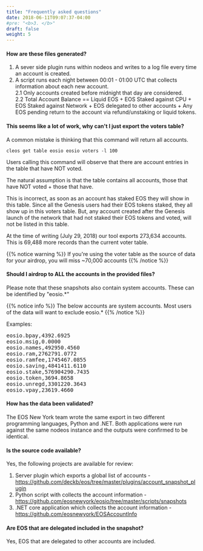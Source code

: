 ```yaml
---
title: "Frequently asked questions"
date: 2018-06-11T09:07:37-04:00
#pre: "<b>3. </b>"
draft: false
weight: 5
---
```


#### How are these files generated?

1. A sever side plugin runs within nodeos and writes to a log file every time an account is created.    
2. A script runs each night between 00:01 - 01:00 UTC that collects information about each new account.   
2.1 Only accounts created before midnight that day are considered.  
2.2 Total Account Balance == Liquid EOS + EOS Staked against CPU + EOS Staked against Network + EOS delegated to other accounts + Any EOS pending return to the account via refund/unstaking or liquid tokens. 

#### This seems like a lot of work, why can't I just export the voters table?

A common mistake is thinking that this command will return all accounts.
```
cleos get table eosio eosio voters -l 100
```
Users calling this command will observe that there are account entries in the table that have NOT voted.  

The natural assumption is that the table contains all accounts, those that have NOT voted + those that have.  

This is incorrect, as soon as an account has staked EOS they will show in this table. Since all the Genesis users had their EOS tokens staked, they all show up in this voters table. But, any account created after the Genesis launch of the network that had not staked their EOS tokens and voted, will not be listed in this table. 

At the time of writing (July 29, 2018) our tool exports 273,634 accounts. This is 69,488 more records than the current voter table. 

{{% notice warning %}}
If you're using the voter table as the source of data for your airdrop, you will miss ~70,000 accounts
{{% /notice %}}

#### Should I airdrop to ALL the accounts in the provided files?

Please note that these snapshots also contain system accounts. These can be identified by "eosio.*"

{{% notice info %}}
The below accounts are system accounts. Most users of the data will want to exclude eosio.*
{{% /notice %}}

Examples:

<pre>
eosio.bpay,4392.6925
eosio.msig,0.0000
eosio.names,492950.4560
eosio.ram,2762791.0772
eosio.ramfee,1745467.0855
eosio.saving,4841411.6110
eosio.stake,576904290.7435
eosio.token,3694.8658
eosio.unregd,3301220.3643
eosio.vpay,23619.4660
</pre>

#### How has the data been validated?

The EOS New York team wrote the same export in two different programming languages, Python and .NET. Both applications were run against the same nodeos instance and the outputs were confirmed to be identical. 

#### Is the source code available?

Yes, the following projects are available for review:   
1. Server plugin which exports a global list of accounts - https://github.com/deckb/eos/tree/master/plugins/account_snapshot_plugin  
2. Python script with collects the account information - https://github.com/eosnewyork/eosio/tree/master/scripts/snapshots  
3. .NET core application which collects the account information - https://github.com/eosnewyork/EOSAccountInfo

#### Are EOS that are delegated included in the snapshot?

Yes, EOS that are delegated to other accounts are included. 
